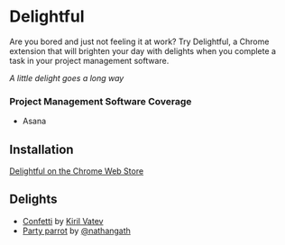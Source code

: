 # Delightful

Are you bored and just not feeling it at work? Try Delightful, a Chrome extension that will brighten your day with delights when you complete a task in your project management software.

_A little delight goes a long way_

### Project Management Software Coverage
- Asana

## Installation
[Delightful on the Chrome Web Store](https://chrome.google.com/webstore/detail/delightful)

## Delights
- [Confetti](https://github.com/catdad/canvas-confetti) by [Kiril Vatev](https://github.com/catdad)
- [Party parrot](https://codepen.io/nathangath/pen/RgvzVY/) by [@nathangath](https://codepen.io/nathangath)
